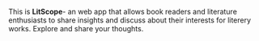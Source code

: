 This is **LitScope**- an web app that allows book readers and literature enthusiasts to share insights and discuss about their interests for literery works.
Explore and share your thoughts.